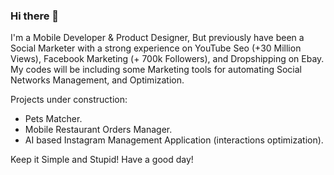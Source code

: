 ### Hi there 👋

I'm a Mobile Developer & Product Designer, But previously have been a Social Marketer with a strong experience on YouTube Seo (+30 Million Views), Facebook Marketing (+ 700k Followers), and Dropshipping on Ebay. My codes will be including some Marketing tools for automating Social Networks Management, and Optimization.

Projects under construction:
  - Pets Matcher.
  - Mobile Restaurant Orders Manager.
  - AI based Instagram Management Application (interactions optimization).


Keep it Simple and Stupid!
Have a good day!


<!--
**omarlahkim/omarlahkim** is a ✨ _special_ ✨ repository because its `README.md` (this file) appears on your GitHub profile.

Here are some ideas to get you started:

- 🔭 I’m currently working on ...
- 🌱 I’m currently learning ...
- 👯 I’m looking to collaborate on ...
- 🤔 I’m looking for help with ...
- 💬 Ask me about ...
- 📫 How to reach me: ...
- 😄 Pronouns: ...
- ⚡ Fun fact: ...
-->
